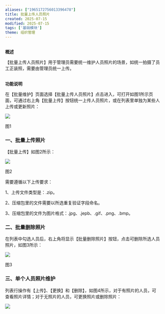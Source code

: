 ```yaml
---
aliases: ["1965172756013396478"]
title: 批量上传人员照片
created: 2025-07-15
modified: 2025-07-15
tags: ['基础模块']
theme: 组织管理
---
```


##

**概述**

【批量上传人员照片】用于管理员需要统一维护人员照片的场景，如统一拍摄了员工正装照，需要由管理员统一上传。

##

**功能说明**

在【批量维护】页面选择【批量上传人员照片】点击进入，可打开如图1所示页面，可通过右上角【批量上传】按钮统一上传人员照片，或在列表里单独为某些人上传或更新照片：

![](https://myhelpdoc.oss-cn-heyuan.aliyuncs.com/mdimages/0d50cd3f02e7f20c90d345aab20861bf.jpg)

图1

### 一、**批量上传照片**

【批量上传】如图2所示：

![](https://myhelpdoc.oss-cn-heyuan.aliyuncs.com/mdimages/d7bf9c7331a8b74793a784e37aa5fd93.jpg)

图2

需要遵循以下上传要求：

1、上传文件类型是：.zip。

2、压缩包里的文件需要以所选重复验证字段命名。

3、压缩包里的文件为图片格式：.jpg、.jepb、.gif、.png、.bmp。

### 二、**批量删除照片**

在列表中勾选人员后，右上角将显示【批量删除照片】按钮，点击可删除所选人员照片，如图3所示：

![](https://myhelpdoc.oss-cn-heyuan.aliyuncs.com/mdimages/56adbb5569c816b49664481aa8c55308.jpg)

图3

### 三、**单个人员照片维护**

列表行操作有【上传】、【更换】和【删除】，如图4所示，对于有照片的人员，可查看照片详情；对于无照片的人员，可更换照片或删除照片：

![](https://myhelpdoc.oss-cn-heyuan.aliyuncs.com/mdimages/5bdf9a962eea810fdfa2b714f5f0fcab.jpg)

